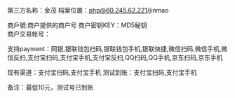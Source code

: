 ﻿第三方名称：金茂
档案位置：php@60.245.62.221/jinmao  
  
商戶號:商户提供的商户号
商户密钥KEY：MD5秘钥  
商户交易帐号：
  
支持payment：网银,银联钱包扫码,银联钱包手机,银联快捷,微信扫码,微信手机,微信反扫,支付宝扫码,支付宝手机,支付宝反扫,QQ扫码,QQ手机,京东扫码,京东手机
  
现有渠道：支付宝扫码,支付宝手机
测试到账：支付宝扫码,支付宝手机
  
备注：最低10元，测试号已到账
